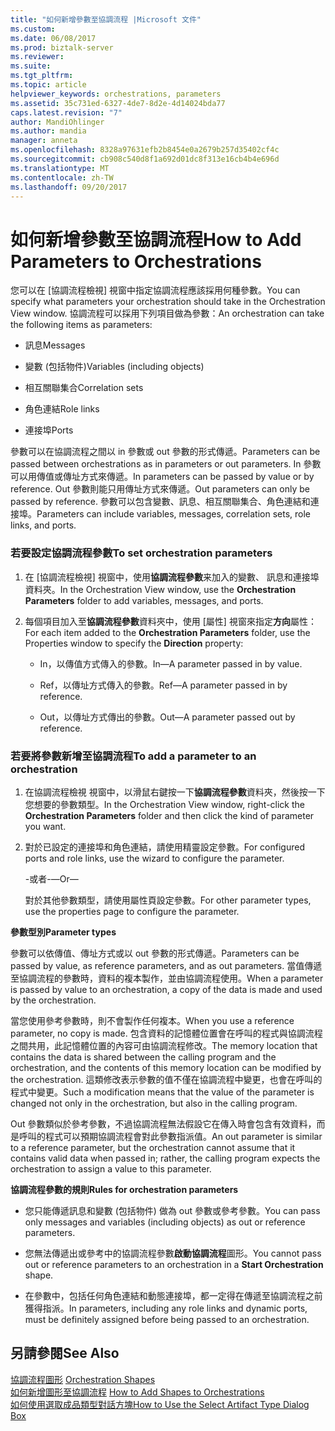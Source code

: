 ```yaml
---
title: "如何新增參數至協調流程 |Microsoft 文件"
ms.custom: 
ms.date: 06/08/2017
ms.prod: biztalk-server
ms.reviewer: 
ms.suite: 
ms.tgt_pltfrm: 
ms.topic: article
helpviewer_keywords: orchestrations, parameters
ms.assetid: 35c731ed-6327-4de7-8d2e-4d14024bda77
caps.latest.revision: "7"
author: MandiOhlinger
ms.author: mandia
manager: anneta
ms.openlocfilehash: 8328a97631efb2b8454e0a2679b257d35402cf4c
ms.sourcegitcommit: cb908c540d8f1a692d01dc8f313e16cb4b4e696d
ms.translationtype: MT
ms.contentlocale: zh-TW
ms.lasthandoff: 09/20/2017
---
```

# <a name="how-to-add-parameters-to-orchestrations"></a><span data-ttu-id="7dfdf-102">如何新增參數至協調流程</span><span class="sxs-lookup"><span data-stu-id="7dfdf-102">How to Add Parameters to Orchestrations</span></span>
<span data-ttu-id="7dfdf-103">您可以在 [協調流程檢視] 視窗中指定協調流程應該採用何種參數。</span><span class="sxs-lookup"><span data-stu-id="7dfdf-103">You can specify what parameters your orchestration should take in the Orchestration View window.</span></span> <span data-ttu-id="7dfdf-104">協調流程可以採用下列項目做為參數：</span><span class="sxs-lookup"><span data-stu-id="7dfdf-104">An orchestration can take the following items as parameters:</span></span>  
  
-   <span data-ttu-id="7dfdf-105">訊息</span><span class="sxs-lookup"><span data-stu-id="7dfdf-105">Messages</span></span>  
  
-   <span data-ttu-id="7dfdf-106">變數 (包括物件)</span><span class="sxs-lookup"><span data-stu-id="7dfdf-106">Variables (including objects)</span></span>  
  
-   <span data-ttu-id="7dfdf-107">相互關聯集合</span><span class="sxs-lookup"><span data-stu-id="7dfdf-107">Correlation sets</span></span>  
  
-   <span data-ttu-id="7dfdf-108">角色連結</span><span class="sxs-lookup"><span data-stu-id="7dfdf-108">Role links</span></span>  
  
-   <span data-ttu-id="7dfdf-109">連接埠</span><span class="sxs-lookup"><span data-stu-id="7dfdf-109">Ports</span></span>  
  
 <span data-ttu-id="7dfdf-110">參數可以在協調流程之間以 in 參數或 out 參數的形式傳遞。</span><span class="sxs-lookup"><span data-stu-id="7dfdf-110">Parameters can be passed between orchestrations as in parameters or out parameters.</span></span> <span data-ttu-id="7dfdf-111">In 參數可以用傳值或傳址方式來傳遞。</span><span class="sxs-lookup"><span data-stu-id="7dfdf-111">In parameters can be passed by value or by reference.</span></span> <span data-ttu-id="7dfdf-112">Out 參數則能只用傳址方式來傳遞。</span><span class="sxs-lookup"><span data-stu-id="7dfdf-112">Out parameters can only be passed by reference.</span></span> <span data-ttu-id="7dfdf-113">參數可以包含變數、訊息、相互關聯集合、角色連結和連接埠。</span><span class="sxs-lookup"><span data-stu-id="7dfdf-113">Parameters can include variables, messages, correlation sets, role links, and ports.</span></span>  
  
### <a name="to-set-orchestration-parameters"></a><span data-ttu-id="7dfdf-114">若要設定協調流程參數</span><span class="sxs-lookup"><span data-stu-id="7dfdf-114">To set orchestration parameters</span></span>  
  
1.  <span data-ttu-id="7dfdf-115">在 [協調流程檢視] 視窗中，使用**協調流程參數**来加入的變數、 訊息和連接埠資料夾。</span><span class="sxs-lookup"><span data-stu-id="7dfdf-115">In the Orchestration View window, use the **Orchestration Parameters** folder to add variables, messages, and ports.</span></span>  
  
2.  <span data-ttu-id="7dfdf-116">每個項目加入至**協調流程參數**資料夾中，使用 [屬性] 視窗來指定**方向**屬性：</span><span class="sxs-lookup"><span data-stu-id="7dfdf-116">For each item added to the **Orchestration Parameters** folder, use the Properties window to specify the **Direction** property:</span></span>  
  
    -   <span data-ttu-id="7dfdf-117">In，以傳值方式傳入的參數。</span><span class="sxs-lookup"><span data-stu-id="7dfdf-117">In—A parameter passed in by value.</span></span>  
  
    -   <span data-ttu-id="7dfdf-118">Ref，以傳址方式傳入的參數。</span><span class="sxs-lookup"><span data-stu-id="7dfdf-118">Ref—A parameter passed in by reference.</span></span>  
  
    -   <span data-ttu-id="7dfdf-119">Out，以傳址方式傳出的參數。</span><span class="sxs-lookup"><span data-stu-id="7dfdf-119">Out—A parameter passed out by reference.</span></span>  
  
### <a name="to-add-a-parameter-to-an-orchestration"></a><span data-ttu-id="7dfdf-120">若要將參數新增至協調流程</span><span class="sxs-lookup"><span data-stu-id="7dfdf-120">To add a parameter to an orchestration</span></span>  
  
1.  <span data-ttu-id="7dfdf-121">在協調流程檢視 視窗中，以滑鼠右鍵按一下**協調流程參數**資料夾，然後按一下您想要的參數類型。</span><span class="sxs-lookup"><span data-stu-id="7dfdf-121">In the Orchestration View window, right-click the **Orchestration Parameters** folder and then click the kind of parameter you want.</span></span>  
  
2.  <span data-ttu-id="7dfdf-122">對於已設定的連接埠和角色連結，請使用精靈設定參數。</span><span class="sxs-lookup"><span data-stu-id="7dfdf-122">For configured ports and role links, use the wizard to configure the parameter.</span></span>  
  
     <span data-ttu-id="7dfdf-123">-或者-</span><span class="sxs-lookup"><span data-stu-id="7dfdf-123">—Or—</span></span>  
  
     <span data-ttu-id="7dfdf-124">對於其他參數類型，請使用屬性頁設定參數。</span><span class="sxs-lookup"><span data-stu-id="7dfdf-124">For other parameter types, use the properties page to configure the parameter.</span></span>  
  
 <span data-ttu-id="7dfdf-125">**參數型別**</span><span class="sxs-lookup"><span data-stu-id="7dfdf-125">**Parameter types**</span></span>  
  
 <span data-ttu-id="7dfdf-126">參數可以依傳值、傳址方式或以 out 參數的形式傳遞。</span><span class="sxs-lookup"><span data-stu-id="7dfdf-126">Parameters can be passed by value, as reference parameters, and as out parameters.</span></span> <span data-ttu-id="7dfdf-127">當值傳遞至協調流程的參數時，資料的複本製作，並由協調流程使用。</span><span class="sxs-lookup"><span data-stu-id="7dfdf-127">When a parameter is passed by value to an orchestration, a copy of the data is made and used by the orchestration.</span></span>  
  
 <span data-ttu-id="7dfdf-128">當您使用參考參數時，則不會製作任何複本。</span><span class="sxs-lookup"><span data-stu-id="7dfdf-128">When you use a reference parameter, no copy is made.</span></span> <span data-ttu-id="7dfdf-129">包含資料的記憶體位置會在呼叫的程式與協調流程之間共用，此記憶體位置的內容可由協調流程修改。</span><span class="sxs-lookup"><span data-stu-id="7dfdf-129">The memory location that contains the data is shared between the calling program and the orchestration, and the contents of this memory location can be modified by the orchestration.</span></span> <span data-ttu-id="7dfdf-130">這類修改表示參數的值不僅在協調流程中變更，也會在呼叫的程式中變更。</span><span class="sxs-lookup"><span data-stu-id="7dfdf-130">Such a modification means that the value of the parameter is changed not only in the orchestration, but also in the calling program.</span></span>  
  
 <span data-ttu-id="7dfdf-131">Out 參數類似於參考參數，不過協調流程無法假設它在傳入時會包含有效資料，而是呼叫的程式可以預期協調流程會對此參數指派值。</span><span class="sxs-lookup"><span data-stu-id="7dfdf-131">An out parameter is similar to a reference parameter, but the orchestration cannot assume that it contains valid data when passed in; rather, the calling program expects the orchestration to assign a value to this parameter.</span></span>  
  
 <span data-ttu-id="7dfdf-132">**協調流程參數的規則**</span><span class="sxs-lookup"><span data-stu-id="7dfdf-132">**Rules for orchestration parameters**</span></span>  
  
-   <span data-ttu-id="7dfdf-133">您只能傳遞訊息和變數 (包括物件) 做為 out 參數或參考參數。</span><span class="sxs-lookup"><span data-stu-id="7dfdf-133">You can pass only messages and variables (including objects) as out or reference parameters.</span></span>  
  
-   <span data-ttu-id="7dfdf-134">您無法傳遞出或參考中的協調流程參數**啟動協調流程**圖形。</span><span class="sxs-lookup"><span data-stu-id="7dfdf-134">You cannot pass out or reference parameters to an orchestration in a **Start Orchestration** shape.</span></span>  
  
-   <span data-ttu-id="7dfdf-135">在參數中，包括任何角色連結和動態連接埠，都一定得在傳遞至協調流程之前獲得指派。</span><span class="sxs-lookup"><span data-stu-id="7dfdf-135">In parameters, including any role links and dynamic ports, must be definitely assigned before being passed to an orchestration.</span></span>  
  
## <a name="see-also"></a><span data-ttu-id="7dfdf-136">另請參閱</span><span class="sxs-lookup"><span data-stu-id="7dfdf-136">See Also</span></span>  
 <span data-ttu-id="7dfdf-137">[協調流程圖形](../core/orchestration-shapes.md) </span><span class="sxs-lookup"><span data-stu-id="7dfdf-137">[Orchestration Shapes](../core/orchestration-shapes.md) </span></span>  
 <span data-ttu-id="7dfdf-138">[如何新增圖形至協調流程](../core/how-to-add-shapes-to-orchestrations.md) </span><span class="sxs-lookup"><span data-stu-id="7dfdf-138">[How to Add Shapes to Orchestrations](../core/how-to-add-shapes-to-orchestrations.md) </span></span>  
 [<span data-ttu-id="7dfdf-139">如何使用選取成品類型對話方塊</span><span class="sxs-lookup"><span data-stu-id="7dfdf-139">How to Use the Select Artifact Type Dialog Box</span></span>](../core/how-to-use-the-select-artifact-type-dialog-box.md)